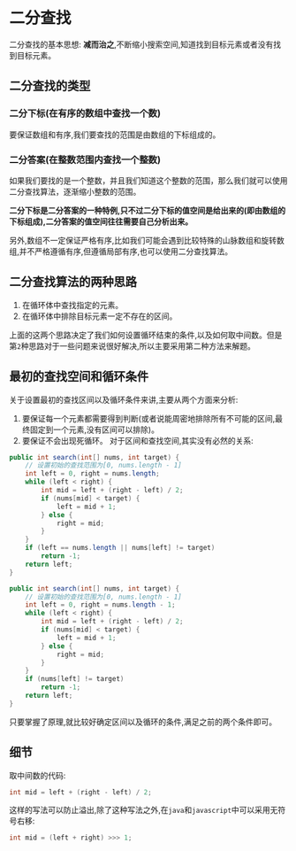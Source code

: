 # 二分查找

二分查找的基本思想: **减而治之**,不断缩小搜索空间,知道找到目标元素或者没有找到目标元素。

## 二分查找的类型

### 二分下标(在有序的数组中查找一个数)
要保证数组和有序,我们要查找的范围是由数组的下标组成的。

### 二分答案(在整数范围内查找一个整数)
如果我们要找的是一个整数，并且我们知道这个整数的范围，那么我们就可以使用二分查找算法，逐渐缩小整数的范围。

**二分下标是二分答案的一种特例,只不过二分下标的值空间是给出来的(即由数组的下标组成),二分答案的值空间往往需要自己分析出来。**

另外,数组不一定保证严格有序,比如我们可能会遇到比较特殊的山脉数组和旋转数组,并不严格遵循有序,但遵循局部有序,也可以使用二分查找算法。

## 二分查找算法的两种思路
1. 在循环体中查找指定的元素。
2. 在循环体中排除目标元素一定不存在的区间。

上面的这两个思路决定了我们如何设置循环结束的条件,以及如何取中间数。但是第`2`种思路对于一些问题来说很好解决,所以主要采用第二种方法来解题。

## 最初的查找空间和循环条件
关于设置最初的查找区间以及循环条件来讲,主要从两个方面来分析:
1. 要保证每一个元素都需要得到判断(或者说能周密地排除所有不可能的区间,最终固定到一个元素,没有区间可以排除)。
2. 要保证不会出现死循环。
对于区间和查找空间,其实没有必然的关系:
```java
public int search(int[] nums, int target) {
    // 设置初始的查找范围为[0, nums.length - 1]
    int left = 0, right = nums.length;
    while (left < right) {
        int mid = left + (right - left) / 2;
        if (nums[mid] < target) {
            left = mid + 1;
        } else {
            right = mid;
        }
    }
    if (left == nums.length || nums[left] != target)
        return -1;
    return left;
}
```
```java
public int search(int[] nums, int target) {
    // 设置初始的查找范围为[0, nums.length - 1]
    int left = 0, right = nums.length - 1;
    while (left < right) {
        int mid = left + (right - left) / 2;
        if (nums[mid] < target) {
            left = mid + 1;
        } else {
            right = mid;
        }
    }
    if (nums[left] != target)
        return -1;
    return left;
}
```
只要掌握了原理,就比较好确定区间以及循环的条件,满足之前的两个条件即可。

## 细节
取中间数的代码:
```java
int mid = left + (right - left) / 2;
```
这样的写法可以防止溢出,除了这种写法之外,在`java`和`javascript`中可以采用无符号右移:
```java
int mid = (left + right) >>> 1;
```